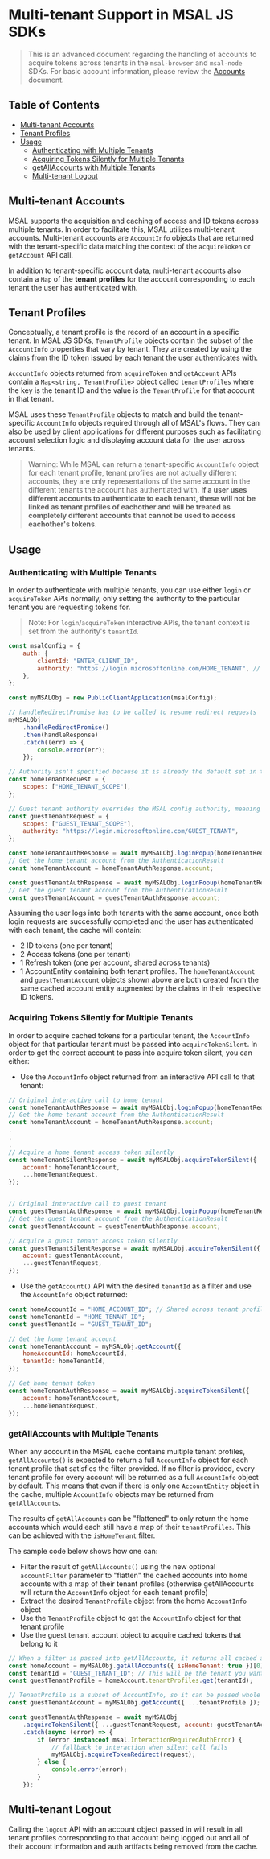 # Multi-tenant Support in MSAL JS SDKs

> This is an advanced document regarding the handling of accounts to acquire tokens across tenants in the `msal-browser` and `msal-node` SDKs. For basic account information, please review the [Accounts](./accounts.md) document.

## Table of Contents

-   [Multi-tenant Accounts](#multi-tenant-accounts)
-   [Tenant Profiles](#tenant-profiles)
-   [Usage](#usage)
    -   [Authenticating with Multiple Tenants](#authenticating-with-multiple-tenants)
    -   [Acquiring Tokens Silently for Multiple Tenants](#acquiring-tokens-silently-for-multiple-tenants)
    -   [getAllAccounts with Multiple Tenants](#getallaccounts-with-multiple-tenants)
    -   [Multi-tenant Logout](#multi-tenant-logout)

## Multi-tenant Accounts

MSAL supports the acquisition and caching of access and ID tokens across multiple tenants. In order to facilitate this, MSAL utilizes multi-tenant accounts. Multi-tenant accounts are `AccountInfo` objects that are returned with the tenant-specific data matching the context of the `acquireToken` or `getAccount` API call.

In addition to tenant-specific account data, multi-tenant accounts also contain a `Map` of the **tenant profiles** for the account corresponding to each tenant the user has authenticated with.

## Tenant Profiles

Conceptually, a tenant profile is the record of an account in a specific tenant. In MSAL JS SDKs, `TenantProfile` objects contain the subset of the `AccountInfo` properties that vary by tenant. They are created by using the claims from the ID token issued by each tenant the user authenticates with.

`AccountInfo` objects returned from `acquireToken` and `getAccount` APIs contain a `Map<string, TenantProfile>` object called `tenantProfiles` where the key is the tenant ID and the value is the `TenantProfile` for that account in that tenant.

MSAL uses these `TenantProfile` objects to match and build the tenant-specific `AccountInfo` objects required through all of MSAL's flows. They can also be used by client applications for different purposes such as facilitating account selection logic and displaying account data for the user across tenants.

> Warning: While MSAL can return a tenant-specific `AccountInfo` object for each tenant profile, tenant profiles are not actually different accounts, they are only representations of the same account in the different tenants the account has authentiated with. **If a user uses different accounts to authenticate to each tenant, these will not be linked as tenant profiles of eachother and will be treated as completely different accounts that cannot be used to access eachother's tokens**.

## Usage

### Authenticating with Multiple Tenants

In order to authenticate with multiple tenants, you can use either `login` or `acquireToken` APIs normally, only setting the authority to the particular tenant you are requesting tokens for.

> Note: For `login`/`acquireToken` interactive APIs, the tenant context is set from the authority's `tenantId`.

```javascript
const msalConfig = {
    auth: {
        clientId: "ENTER_CLIENT_ID",
        authority: "https://login.microsoftonline.com/HOME_TENANT", // This is the authority that MSAL will default to for requests that don't specify their own authority.
    },
};

const myMSALObj = new PublicClientApplication(msalConfig);

// handleRedirectPromise has to be called to resume redirect requests
myMSALObj
    .handleRedirectPromise()
    .then(handleResponse)
    .catch((err) => {
        console.error(err);
    });

// Authority isn't specified because it is already the default set in the MSAL Config object
const homeTenantRequest = {
    scopes: ["HOME_TENANT_SCOPE"],
};

// Guest tenant authority overrides the MSAL config authority, meaning the user can authenticate with the tenant they are a guest in and acquire tokens for it
const guestTenantRequest = {
    scopes: ["GUEST_TENANT_SCOPE"],
    authority: "https://login.microsoftonline.com/GUEST_TENANT",
};

const homeTenantAuthResponse = await myMSALObj.loginPopup(homeTenantRequest);
// Get the home tenant account from the AuthenticationResult
const homeTenantAccount = homeTenantAuthResponse.account;

const guestTenantAuthResponse = await myMSALObj.loginPopup(homeTenantRequest);
// Get the guest tenant account from the AuthenticationResult
const guestTenantAccount = guestTenantAuthResponse.account;
```

Assuming the user logs into both tenants with the same account, once both login requests are successfully completed and the user has authenticated with each tenant, the cache will contain:

-   2 ID tokens (one per tenant)
-   2 Access tokens (one per tenant)
-   1 Refresh token (one per account, shared across tenants)
-   1 AccountEntity containing both tenant profiles. The `homeTenantAccount` and `guestTenantAccount` objects shown above are both created from the same cached account entity augmented by the claims in their respective ID tokens.

### Acquiring Tokens Silently for Multiple Tenants

In order to acquire cached tokens for a particular tenant, the `AccountInfo` object for that particular tenant must be passed into `acquireTokenSilent`. In order to get the correct account to pass into acquire token silent, you can either:

-   Use the `AccountInfo` object returned from an interactive API call to that tenant:

```javascript
// Original interactive call to home tenant
const homeTenantAuthResponse = await myMSALObj.loginPopup(homeTenantRequest);
// Get the home tenant account from the AuthenticationResult
const homeTenantAccount = homeTenantAuthResponse.account;
.
.
.
// Acquire a home tenant access token silently
const homeTenantSilentResponse = await myMSALObj.acquireTokenSilent({
    account: homeTenantAccount,
    ...homeTenantRequest,
});


// Original interactive call to guest tenant
const guestTenantAuthResponse = await myMSALObj.loginPopup(homeTenantRequest);
// Get the guest tenant account from the AuthenticationResult
const guestTenantAccount = guestTenantAuthResponse.account;

// Acquire a guest tenant access token silently
const guestTenantSilentResponse = await myMSALObj.acquireTokenSilent({
    account: guestTenantAccount,
    ...guestTenantRequest,
});
```

-   Use the `getAccount()` API with the desired `tenantId` as a filter and use the `AccountInfo` object returned:

```javascript
const homeAccountId = "HOME_ACCOUNT_ID"; // Shared across tenant profiles
const homeTenantId = "HOME_TENANT_ID";
const guestTenantId = "GUEST_TENANT_ID";

// Get the home tenant account
const homeTenantAccount = myMSALObj.getAccount({
    homeAccountId: homeAccountId,
    tenantId: homeTenantId,
});

// Get home tenant token
const homeTenantAuthResponse = await myMSALObj.acquireTokenSilent({
    account: homeTenantAccount,
    ...homeTenantRequest,
});
```

### getAllAccounts with Multiple Tenants

When any account in the MSAL cache contains multiple tenant profiles, `getAllAccounts()` is expected to return a full `AccountInfo` object for each tenant profile that satisfies the filter provided. If no filter is provided, every tenant profile for every account will be returned as a full `AccountInfo` object by default. This means that even if there is only one `AccountEntity` object in the cache, multiple `AccountInfo` objects may be returned from `getAllAccounts`.

The results of `getAllAccounts` can be "flattened" to only return the home accounts which would each still have a map of their `tenantProfiles`. This can be achieved with the `isHomeTenant` filter.

The sample code below shows how one can:

-   Filter the result of `getAllAccounts()` using the new optional `accountFilter` parameter to "flatten" the cached accounts into home accounts with a map of their tenant profiles (otherwise getAllAccounts will return the `AccountInfo` object for each tenant profile)
-   Extract the desired `TenantProfile` object from the home `AccountInfo` object
-   Use the `TenantProfile` object to get the `AccountInfo` object for that tenant profile
-   Use the guest tenant account object to acquire cached tokens that belong to it

```javascript
// When a filter is passed into getAllAccounts, it returns all cached accounts that match the filter. Use the special isHomeTenant filter to get the home accounts only.
const homeAccount = myMSALObj.getAllAccounts({ isHomeTenant: true })[0];
const tenantId = "GUEST_TENANT_ID"; // This will be the tenant you want to retrieve a cached token for
const guestTenantProfile = homeAccount.tenantProfiles.get(tenantId);

// TenantProfile is a subset of AccountInfo, so it can be passed whole as an `AccountFilter`
const guestTenantAccount = myMSALObj.getAccount({ ...tenantProfile });

const guestTenantAuthResponse = await myMSALObj
    .acquireTokenSilent({ ...guestTenantRequest, account: guestTenantAccount })
    .catch(async (error) => {
        if (error instanceof msal.InteractionRequiredAuthError) {
            // fallback to interaction when silent call fails
            myMSALObj.acquireTokenRedirect(request);
        } else {
            console.error(error);
        }
    });
```

## Multi-tenant Logout

Calling the `logout` API with an account object passed in will result in all tenant profiles corresponding to that account being logged out and all of their account information and auth artifacts being removed from the cache.
